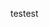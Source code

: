 <!--
 * @Author: joyce
 * @Date: 2021-03-14 20:54:50
 * @LastEditTime: 2021-03-14 21:53:02
 * @LastEditors: Please set LastEditors
 * @Description:: 
-->
 testest
